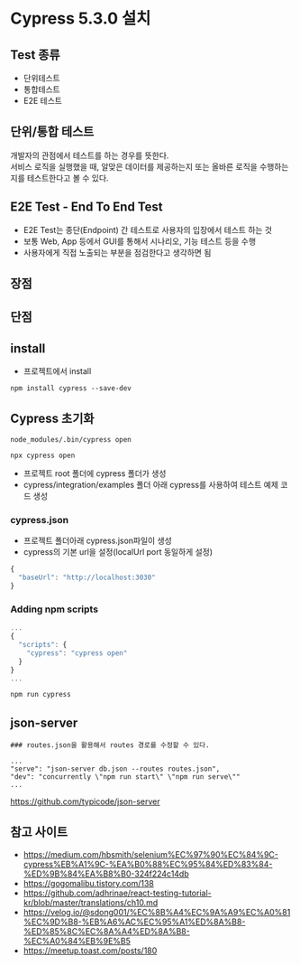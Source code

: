# Cypress 5.3.0 설치

## Test 종류

* 단위테스트
* 통합테스트
* E2E 테스트

## 단위/통합 테스트

개발자의 관점에서 테스트를 하는 경우를 뜻한다.  
서비스 로직을 실행했을 때, 알맞은 데이터를 제공하는지 또는 올바른 로직을 수행하는지를 테스트한다고 볼 수 있다.

## E2E Test - End To End Test

* E2E Test는 종단(Endpoint) 간 테스트로 사용자의 입장에서 테스트 하는 것
* 보통 Web, App 등에서 GUI를 통해서 시나리오, 기능 테스트 등을 수행
* 사용자에게 직접 노출되는 부분을 점검한다고 생각하면 됨

## 장점

## 단점

## install

* 프로젝트에서 install

```npm
npm install cypress --save-dev
```

## Cypress 초기화

```npm
node_modules/.bin/cypress open

npx cypress open
```

* 프로젝트 root 폴더에 cypress 폴더가 생성
* cypress/integration/examples 폴더 아래 cypress를 사용하여 테스트 예제 코드 생성

### cypress.json

* 프로젝트 폴더아래 cypress.json파일이 생성
* cypress의 기본 url을 설정(localUrl port 동일하게 설정)

```js
{
  "baseUrl": "http://localhost:3030"
}
```

### Adding npm scripts

```js
...
{
  "scripts": {
    "cypress": "cypress open"
  }
}
...

npm run cypress
```

## json-server

```
### routes.json을 활용해서 routes 경로를 수정할 수 있다.

...
"serve": "json-server db.json --routes routes.json",
"dev": "concurrently \"npm run start\" \"npm run serve\""
...
```
https://github.com/typicode/json-server


## 참고 사이트

* https://medium.com/hbsmith/selenium%EC%97%90%EC%84%9C-cypress%EB%A1%9C-%EA%B0%88%EC%95%84%ED%83%84-%ED%9B%84%EA%B8%B0-324f224c14db
* https://gogomalibu.tistory.com/138
* https://github.com/adhrinae/react-testing-tutorial-kr/blob/master/translations/ch10.md
* https://velog.io/@sdong001/%EC%8B%A4%EC%9A%A9%EC%A0%81%EC%9D%B8-%EB%A6%AC%EC%95%A1%ED%8A%B8-%ED%85%8C%EC%8A%A4%ED%8A%B8-%EC%A0%84%EB%9E%B5
* https://meetup.toast.com/posts/180
